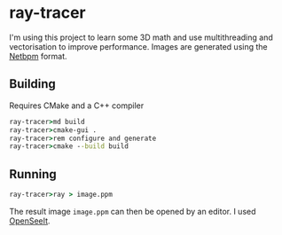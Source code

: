 # ray-tracer

I'm using this project to learn some 3D math and use multithreading and
vectorisation to improve performance. Images are generated using the
[Netbpm](https://en.wikipedia.org/wiki/Netpbm) format.

## Building

Requires CMake and a C++ compiler

```bat
ray-tracer>md build
ray-tracer>cmake-gui .
ray-tracer>rem configure and generate
ray-tracer>cmake --build build
```

## Running

```bat
ray-tracer>ray > image.ppm
```

The result image `image.ppm` can then be opened by an editor. I used
[OpenSeeIt](http://openseeit.sourceforge.net/).
